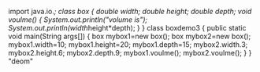 import java.io.*;
class box
{
double width;
double height;
double depth;
void voulme()
{
System.out.println("volume is");
System.out.println(width*height*depth);
}
}
class boxdemo3
{
public static void main(String args[])
{
box mybox1=new box();
box mybox2=new box();
mybox1.width=10;
mybox1.height=20;
mybox1.depth=15;
mybox2.width.3;
mybox2.height.6;
mybox2.depth.9;
mybox1.voulme();
mybox2.voulme();
}
}
"deom"
